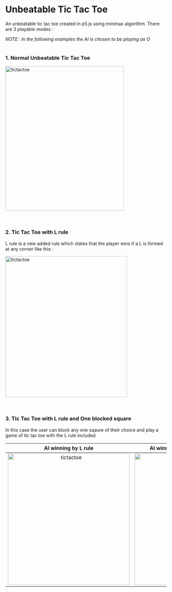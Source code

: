 # Unbeatable Tic Tac Toe
An unbeatable tic tac toe created in p5.js using minimax algorithm. There are 3 playable modes :

*NOTE : In the following examples the AI is chosen to be playing as O*<br><br>

### 1. Normal Unbeatable Tic Tac Toe

<img src="https://user-images.githubusercontent.com/73650533/212875254-ee578771-9adc-4923-b543-9002e1149562.png" alt="tictactoe" height = "450" width = "370" /><br><br><br>

### 2. Tic Tac Toe with L rule

L rule is a new added rule which states that the player wins if a L is formed at any corner like this :

<img src="https://user-images.githubusercontent.com/73650533/212875790-d88b11ed-b2d4-48cd-a9de-ab5d57b5d748.png" alt="tictactoe" height = "440" width = "380"/><br><br><br>

### 3. Tic Tac Toe with L rule and One blocked square

In this case the user can block any one sqaure of their choice and play a game of tic tac toe with the L rule included

AI winning by L rule             |  AI winning by conventional rules
:-------------------------:|:-------------------------:
<img src="https://user-images.githubusercontent.com/73650533/212876411-2096e9e0-11ba-4782-95d1-5e0c755a7f6d.png" alt="tictactoe" height = "410" width = "380"/>| <img src="https://user-images.githubusercontent.com/73650533/212876512-ce621f6a-eaa4-4cce-beee-0327126b5b9d.png" alt="tictactoe" height = "410" width = "350"/>




